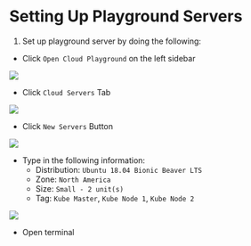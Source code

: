 # Setting Up Playground Servers

1. Set up playground server by doing the following:
- Click `Open Cloud Playground` on the left sidebar

<img src="https://user-images.githubusercontent.com/6856382/221097481-f0485a36-bcdc-431b-b292-699dc6e25ad1.png">

- Click `Cloud Servers` Tab

<img src="https://user-images.githubusercontent.com/6856382/221097630-abfddb1a-4b79-4b3f-923a-c51723d9a3c0.png">

- Click `New Servers` Button

<img src="https://user-images.githubusercontent.com/6856382/221098283-3582294b-e860-4373-8a62-8e3c640712f6.png">

- Type in the following information:
    - Distribution: `Ubuntu 18.04 Bionic Beaver LTS`
    - Zone: `North America`
    - Size: `Small - 2 unit(s)`
    - Tag: `Kube Master`, `Kube Node 1`, `Kube Node 2`

<img src="https://user-images.githubusercontent.com/6856382/221098422-108db39d-4207-40d0-88dc-58deba37c10d.png">

- Open terminal
